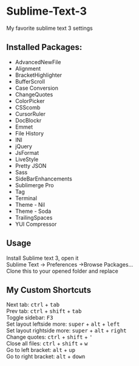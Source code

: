 Sublime-Text-3
==============

My favorite sublime text 3 settings

## Installed Packages:
- AdvancedNewFile
- Alignment
- BracketHighlighter
- BufferScroll
- Case Conversion
- ChangeQuotes
- ColorPicker
- CSScomb
- CursorRuler
- DocBlockr
- Emmet
- File History
- INI
- jQuery
- JsFormat
- LiveStyle
- Pretty JSON
- Sass
- SideBarEnhancements
- Sublimerge Pro
- Tag
- Terminal
- Theme - Nil
- Theme - Soda
- TrailingSpaces
- YUI Compressor

## Usage
Install Sublime text 3, open it  
Sublime Text -> Preferences ->Browse Packages...  
Clone this to your opened folder and replace

## My Custom Shortcuts
Next tab: <kbd>ctrl</kbd> + <kbd>tab</kbd>  
Prev tab: <kbd>ctrl</kbd> + <kbd>shift</kbd> + <kbd>tab</kbd>  
Toggle sidebar: <kbd>F3</kbd>  
Set layout leftside more: <kbd>super</kbd> + <kbd>alt</kbd> + <kbd>left</kbd>  
Set layout rightside more: <kbd>super</kbd> + <kbd>alt</kbd> + <kbd>right</kbd>  
Change quotes: <kbd>ctrl</kbd> + <kbd>shift</kbd> + <kbd>'</kbd>  
Close all files: <kbd>ctrl</kbd> + <kbd>shift</kbd> + <kbd>w</kbd>  
Go to left bracket: <kbd>alt</kbd> + <kbd>up</kbd>  
Go to right bracket: <kbd>alt</kbd> + <kbd>down</kbd>
